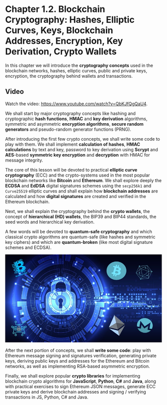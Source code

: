 # Chapter 1.2. Blockchain Cryptography: Hashes, Elliptic Curves, Keys, Blockchain Addresses, Encryption, Key Derivation, Crypto Wallets

In this chapter we will introduce the **cryptography concepts** used in the blockchain networks, hashes, elliptic curves, public and private keys, encryption, the cryptography behind wallets and transactions.

## Video
<div class="video-player">
  Watch the video: <a target="_blank" href="https://www.youtube.com/watch?v=QbKJfQgQaU4">https://www.youtube.com/watch?v=QbKJfQgQaU4</a>.
</div>
<script src="/assets/js/video.js"></script>

We shall start by major cryptography concepts like hashing and cryptographic **hash functions**, **HMAC** and **key derivation** algorithms, symmetric and asymmetric **encryption algorithms**, **secure random generators** and pseudo-random generator functions \(PRNG\).

After introducing the first few crypto concepts, we shall write some code to play with them. We shall implement **calculation of hashes**, **HMAC calculations** by text and key, password to key derivation using **Scrypt** and **AES**-based **symmetric key encryption** and **decryption** with HMAC for message integrity.

The core of this lesson will be devoted to practical **elliptic curve cryptography** \(ECC\) and the crypto-systems used in the most popular blockchain networks like **Bitcoin** and **Ethereum**. We shall explore deeply the **ECDSA** and **EdDSA** digital signatures schemes using the `secp256k1` and `Curve25519` elliptic curves and shall explain how **blockchain addresses** are calculated and how **digital signatures** are created and verified in the Ethereum blockchain.

Next, we shall explain the cryptography behind the **crypto wallets**, the concept of **hierarchical \(HD\) wallets**, the BIP39 and BIP44 standards, the seed words and hierarchical key derivation.

A few words will be devoted to **quantum-safe cryptography** and which classical crypto algorithms are quantum-safe \(like hashes and symmetric key ciphers\) and which are **quantum-broken** \(like most digital signature schemes and ECDSA\).

![](/assets/blockchain-cryptography.jpg)

After the next portion of concepts, we shall **write some code**: play with Ethereum message signing and signatures verification, generating private keys, deriving public keys and addresses for the Ethereum and Bitcoin networks, as well as implementing RSA-based asymmetric encryption.

Finally, we shall explore popular **crypto libraries** for implementing blockchain crypto algorithms for **JavaScript**, **Python**, **C\#** and **Java**, along with practical exercises to sign Ethereum JSON messages, generate ECC private keys and derive blockchain addresses and signing / verifying transactions in JS, Python, C\# and Java.

